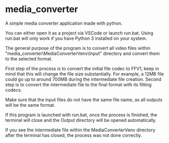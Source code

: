 # media_converter
A simple media converter application made with python.

You can either open it as a project via VSCode or launch run.bat.
Using run.bat will only work if you have Python 3 installed on your system.

The general purpose of the program is to convert all video files within "media_converter\MediaConverterVenv\Input" directory and convert them to the selected format.

First step of the process is to convert the initial file codec to FFV1, keep in mind that this will change the file size substantially. For example, a 12MB file could go up to around 700MB during the intermediate file creation.
Second step is to convert the intermediate file to the final format with its fitting codecs.

Make sure that the input files do not have the same file name, as all outputs will be the same format.

If this program is launched with run.bat, once the process is finished, the terminal will close and the Output directory will be opened automatically.

If you see the intermediate file within the MediaConverterVenv directory after the terminal has closed, the process was not done correctly.